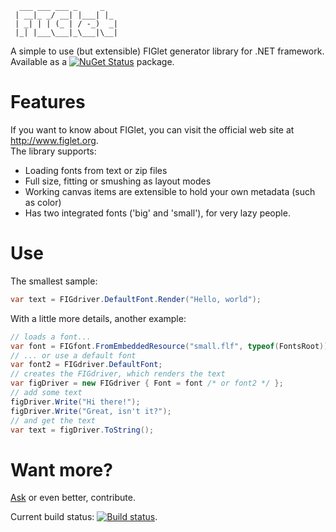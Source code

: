 ```
  ___ ___ ___ _     _   
 | __|_ _/ __| |___| |_ 
 | _| | | (_ | / -_)  _|
 |_| |___\___|_\___|\__|
 ```                                         

A simple to use (but extensible) FIGlet generator library for .NET framework.  
Available as a [![NuGet Status](http://img.shields.io/nuget/v/FIGlet-_-lib.svg?style=flat-square)](https://www.nuget.org/packages/FIGlet-_-lib) package.

# Features

If you want to know about FIGlet, you can visit the official web site at http://www.figlet.org.  
The library supports:
* Loading fonts from text or zip files
* Full size, fitting or smushing as layout modes
* Working canvas items are extensible to hold your own metadata (such as color)
* Has two integrated fonts ('big' and 'small'), for very lazy people.

# Use

The smallest sample:
```csharp
var text = FIGdriver.DefaultFont.Render("Hello, world");
```

With a little more details, another example:

```csharp
// loads a font...
var font = FIGfont.FromEmbeddedResource("small.flf", typeof(FontsRoot));
// ... or use a default font
var font2 = FIGdriver.DefaultFont;
// creates the FIGdriver, which renders the text
var figDriver = new FIGdriver { Font = font /* or font2 */ };
// add some text
figDriver.Write("Hi there!");
figDriver.Write("Great, isn't it?");
// and get the text
var text = figDriver.ToString();
```

# Want more?

[Ask](https://github.com/picrap/FIGlet/issues) or even better, contribute.

Current build status: [![Build status](https://ci.appveyor.com/api/projects/status/6u9c856xmat8c5wu?svg=true)](https://ci.appveyor.com/project/picrap/figlet).

